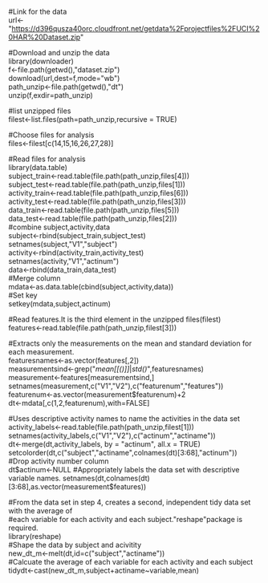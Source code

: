 
#Link for the data  
url<-"https://d396qusza40orc.cloudfront.net/getdata%2Fprojectfiles%2FUCI%20HAR%20Dataset.zip"  

#Download and unzip the data  
library(downloader)  
f<-file.path(getwd(),"dataset.zip")  
download(url,dest=f,mode="wb")  
path_unzip<-file.path(getwd(),"dt")  
unzip(f,exdir=path_unzip)  


#list unzipped files  
filest<-list.files(path=path_unzip,recursive = TRUE)  

#Choose files for analysis  
files<-filest[c(14,15,16,26,27,28)]  

#Read files for analysis  
library(data.table)  
subject_train<-read.table(file.path(path_unzip,files[4]))  
subject_test<-read.table(file.path(path_unzip,files[1]))  
activity_train<-read.table(file.path(path_unzip,files[6]))  
activity_test<-read.table(file.path(path_unzip,files[3]))  
data_train<-read.table(file.path(path_unzip,files[5]))  
data_test<-read.table(file.path(path_unzip,files[2]))  
#combine subject,activity,data   
subject<-rbind(subject_train,subject_test)  
setnames(subject,"V1","subject")  
activity<-rbind(activity_train,activity_test)  
setnames(activity,"V1","actinum")  
data<-rbind(data_train,data_test)  
#Merge column  
mdata<-as.data.table(cbind(subject,activity,data))  
#Set key  
setkey(mdata,subject,actinum)  

#Read features.It is the third element in the unzipped files(filest)  
features<-read.table(file.path(path_unzip,filest[3]))  

#Extracts only the measurements on the mean and standard deviation for each measurement.  
featuresnames<-as.vector(features[,2])  
measurementsind<-grep("*mean[[()]]*|*std()*",featuresnames)  
measurement<-features[measurementsind,]  
setnames(measurement,c("V1","V2"),c("featurenum","features"))   
featurenum<-as.vector(measurement$featurenum)+2  
dt<-mdata[,c(1,2,featurenum),with=FALSE]  

#Uses descriptive activity names to name the activities in the data set  
activity_labels<-read.table(file.path(path_unzip,filest[1]))  
setnames(activity_labels,c("V1","V2"),c("actinum","actiname"))  
dt<-merge(dt,activity_labels, by = "actinum", all.x = TRUE)  
setcolorder(dt,c("subject","actiname",colnames(dt)[3:68],"actinum"))  
#Drop activity number column  
dt$actinum<-NULL  
#Appropriately labels the data set with descriptive variable names.  
setnames(dt,colnames(dt)[3:68],as.vector(measurement$features))  
                                
#From the data set in step 4, creates a second, independent tidy data set with the average of   
#each variable for each activity and each subject."reshape"package is required.  
library(reshape)  
#Shape the data by subject and acivitity   
new_dt_m<-melt(dt,id=c("subject","actiname"))  
#Calcuate the average of each variable for each activity and each subject  
tidydt<-cast(new_dt_m,subject+actiname~variable,mean)  
